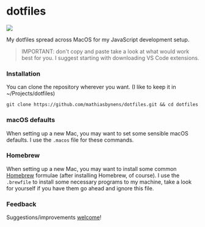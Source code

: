 # dotfiles

![](https://www.dropbox.com/s/rkj1r2tykt6m8jo/Screenshot%202019-01-07%2018.17.37.png?dl=0)

My dotfiles spread across MacOS for my JavaScript development setup.

> IMPORTANT: don't copy and paste take a look at what would work best for you. I suggest starting with downloading VS Code extensions.

### Installation

You can clone the repository wherever you want. (I like to keep it in ~/Projects/dotfiles)

```git clone https://github.com/mathiasbynens/dotfiles.git && cd dotfiles```

### macOS defaults
When setting up a new Mac, you may want to set some sensible macOS defaults. I use the ```.macos``` file for these commands.

### Homebrew
When setting up a new Mac, you may want to install some common [Homebrew](https://brew.sh/) formulae (after installing Homebrew, of course). I use the ```.brewfile``` to install some necessary programs to my machine, take a look for yourself if you have them go ahead and ignore this file.

### Feedback
Suggestions/improvements [welcome](https://github.com/frankievalentine/dotfiles/issues)!

